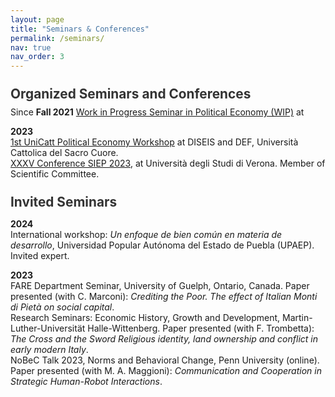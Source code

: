 ```yaml
---
layout: page
title: "Seminars & Conferences"
permalink: /seminars/
nav: true
nav_order: 3
---
```


<style>
  .seminar-section-title {
    font-size: 1.3rem;
    font-weight: bold;
    margin-top: 1.5rem;
    margin-bottom: 0.5rem;
    color: #333;
  }
</style>

<p class="seminar-section-title">Organized Seminars and Conferences</p>
Since <b>Fall 2021</b>  
<a href="https://dipartimenti.unicatt.it/diseis-dipartimento-di-economia-internazionale-delle-istituzioni-e-dello-sviluppo-diseis-eventi">Work in Progress Seminar in Political Economy (WIP)</a> at

<b>2023</b>  
<a href="https://dipartimenti.unicatt.it/economia-finanza-notizie-first-unicatt-political-economy-workshop">1st UniCatt Political Economy Workshop</a> at DISEIS and DEF, Università Cattolica del Sacro Cuore.  
<a href="https://www.siepweb.it/siep/wp/it/xxxv-conferenza-siep-2023/call-for-papers/">XXXV Conference SIEP 2023</a>, at Università degli Studi di Verona. Member of Scientific Committee.

<p class="seminar-section-title">Invited Seminars</p>

<b>2024</b>  
International workshop: <i>Un enfoque de bien común en materia de desarrollo</i>, Universidad Popular Autónoma del Estado de Puebla (UPAEP). Invited expert.

<b>2023</b>  
FARE Department Seminar, University of Guelph, Ontario, Canada. Paper presented (with C. Marconi): _Crediting the Poor. The effect of Italian Monti di Pietà on social capital_.  
Research Seminars: Economic History, Growth and Development, Martin-Luther-Universität Halle-Wittenberg. Paper presented (with F. Trombetta): _The Cross and the Sword Religious identity, land ownership and conflict in early modern Italy_.  
NoBeC Talk 2023, Norms and Behavioral Change, Penn University (online). Paper presented (with M. A. Maggioni): _Communication and Cooperation in Strategic Human-Robot Interactions_.
